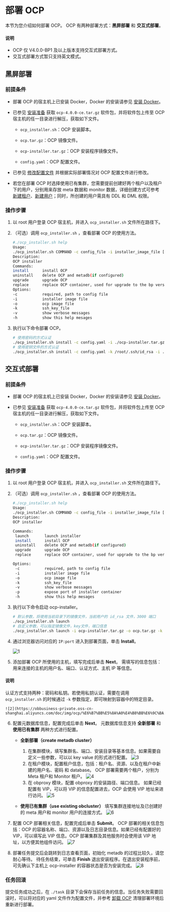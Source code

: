 # 部署 OCP

本节为您介绍如何部署 OCP。
OCP 有两种部署方式：**黑屏部署** 和 **交互式部署**。

  <main id="notice" type='explain'>
    <h4>说明</h4>
    <ul>
    <li>OCP 仅 V4.0.0-BP1 及以上版本支持交互式部署方式。</li>
    <li>交互式部署方式暂只支持英文模式。</li>
    </ul>
  </main>

## 黑屏部署

### 前提条件

* 部署 OCP 的宿主机上已安装 Docker，Docker 的安装请参见 [安装 Docker](9.deploy-appendix/1.install-docker.md)。

* 已参见 [安装准备](4.installation-preparation.md) 获取 `ocp-4.0.0-ce.tar.gz` 软件包，并将软件包上传至 OCP 宿主机的任一目录进行解压，获取如下文件。

  * `ocp_installer.sh`：OCP 安装脚本。

  * `ocp.tar.gz`：OCP 镜像文件。

  * `ocp-installer.tar.gz`：OCP 安装程序镜像文件。

  * `config.yaml`：OCP 配置文件。
* 已参见 [修改配置文件](5.modify-conf-file.md) 并根据实际部署情况对 OCP 配置文件进行修改。

* 若您在部署 OCP 时选择使用已有集群，您需要提前创建好两个租户以及租户下的用户，分别用来存放 meta 数据和 monitor 数据，详细创建方式可参考 [新建租户](https://www.oceanbase.com/docs/enterprise-oceanbase-database-cn-10000000000881538)、[新建用户](https://www.oceanbase.com/docs/enterprise-oceanbase-database-cn-10000000000887415)；同时，所创建的用户需具有 DDL 和 DML 权限。

### 操作步骤

1. 以 root 用户登录 OCP 宿主机，并进入 `ocp_installer.sh` 文件所在路径下。
2. （可选）调用 `ocp_installer.sh` ，查看部署 OCP 的使用方法。

   ```bash
   #./ocp_installer.sh help
   Usage:
   ./ocp_installer.sh COMMAND -c config_file -i installer_image_file [-o ocp_image_file] [-k ssh_key_file] [-v] [-h]
   Description:
   OCP installer
   Commands:
   install      install OCP
   uninstall    delete OCP and metadb(if configured)
   upgrade      upgrade OCP
   replace      replace OCP container, used for upgrade to the bp version, or just restart
   Options:
   -c           required, path to config file
   -i           installer image file
   -o           ocp image file
   -k           ssh_key_file
   -v           show verbose messages
   -h           show this help mesages
   ```

3. 执行以下命令部署 OCP。

    ```bash
   # 使用密码的方式认证
   ./ocp_installer.sh install -c config.yaml -i ./ocp-installer.tar.gz -o ./ocp.tar.gz
   # 使用密钥文件的方式认证
   ./ocp_installer.sh install -c config.yaml -k /root/.ssh/id_rsa -i ./ocp-installer.tar.gz -o ./ocp.tar.gz
   ```

## 交互式部署

### 前提条件

* 部署 OCP 的宿主机上已安装 Docker，Docker 的安装请参见 [安装 Docker](9.deploy-appendix/1.install-docker.md)。

* 已参见 [安装准备](4.installation-preparation.md) 获取 `ocp-4.0.0-ce.tar.gz` 软件包，并将软件包上传至 OCP 宿主机的任一目录进行解压，获取如下文件。

  * `ocp_installer.sh`：OCP 安装脚本。

  * `ocp.tar.gz`：OCP 镜像文件。

  * `ocp-installer.tar.gz`：OCP 安装程序镜像文件。

  * `config.yaml`：OCP 配置文件。

### 操作步骤

1. 以 root 用户登录 OCP 宿主机，并进入 `ocp_installer.sh` 文件所在路径下。
2. （可选）调用 `ocp_installer.sh` ，查看部署 OCP 的使用方法。

    ```bash
   #./ocp_installer.sh help
   Usage:
   ./ocp_installer.sh COMMAND -c config_file -i installer_image_file [-o ocp_image_file] [-k ssh_key_file] [-v] [-h]
   Description:
   OCP installer

   Commands:
     launch       launch installer
     install      install OCP
     uninstall    delete OCP and metadb(if configured)
     upgrade      upgrade OCP
     replace      replace OCP container, used for upgrade to the bp version, or just restart

   Options:
     -c           required, path to config file
     -i           installer image file
     -o           ocp image file
     -k           ssh_key_file
     -v           show verbose messages
     -p           expose port of installer container
     -h           show this help mesages
   ```

3. 执行以下命令启动 ocp-installer。

   ```bash
   # 默认参数，将使用当前目录下的镜像文件，当前用户的 id_rsa 文件，3000 端口
   ./ocp_installer.sh launch
   # 自定义参数，可以指定镜像文件，key文件，端口信息
   ./ocp_installer.sh launch -i ocp-installer.tar.gz -o ocp.tar.gz -k /root/.ssh/id_rsa -p 3000
    ```

4. 通过浏览器访问对应的 `IP:port` 进入到部署页面，单击 **Install**。

    ![1](https://obbusiness-private.oss-cn-shanghai.aliyuncs.com/doc/img/ocp/%E7%99%BB%E5%BD%95OCP.png)

5. 添加部署 OCP 所使用的主机，填写完成后单击 **Next**。
  需填写的信息包括：用来连接的主机的用户名、端口、认证方式、主机 IP 等信息。

  <main id="notice" type='explain'>
    <h4>说明</h4>
    <p>认证方式支持两种：密码和私钥。若使用私钥认证，需要在调用 <code>ocp_installer.sh</code> 的时候通过 <code>-k</code> 参数指定，即可映射到容器中的特定目录。</p>
  </main>
  
    ![2](https://obbusiness-private.oss-cn-shanghai.aliyuncs.com/doc/img/ocp/%E6%B7%BB%E5%8A%A0%E4%B8%BB%E6%9C%BA.png)

6. 配置元数据库信息，配置完成后单击 **Next**。
   元数据库信息支持 **全新部署** 和 **使用已有集群** 两种方式进行配置。
   * **全新部署（create metadb cluster）**
      1. 在集群模块，填写集群名、端口、安装目录等基本信息。如果需要自定义一些参数，可以以 key value 的形式进行配置。
      ![3](https://obbusiness-private.oss-cn-shanghai.aliyuncs.com/doc/img/ocp/%E5%85%A8%E6%96%B0%E9%83%A8%E7%BD%B2.png)
      2. 在租户模块，配置租户信息，包括：租户名、资源、以及在租户中新建的用户名、密码 和 database。
      OCP 部署需要两个租户，分别为 Meta 租户和 Monitor 租户。
      ![4](https://obbusiness-private.oss-cn-shanghai.aliyuncs.com/doc/img/ocp/%E7%A7%9F%E6%88%B7%E4%BF%A1%E6%81%AF.png)
      3. 在 obproxy 模块，配置 obproxy 的安装路径、端口信息。
      如果已经配置有 VIP，可以将 VIP 的信息配置进去，OCP 会使用 VIP 地址来进行访问。
      ![5](https://obbusiness-private.oss-cn-shanghai.aliyuncs.com/doc/img/ocp/obproxy.png)

   * **使用已有集群（use existing obcluster）**
      填写集群连接地址及已创建好的 meta 用户和 monitor 用户的连接方式。
      ![6](https://obbusiness-private.oss-cn-shanghai.aliyuncs.com/doc/img/ocp/%E4%BD%BF%E7%94%A8%E5%B7%B2%E6%9C%89%E9%9B%86%E7%BE%A4.png)

7. 配置 OCP 部署相关信息，配置完成后单击 **Submit**。
   OCP 部署的相关信息包括：OCP 的容器名称、端口、资源以及日志目录信息。如果已经有配置好的 VIP，可以填写此 VIP 信息。OCP 部署集群及其他服务时会使用该 VIP 地址，以方便其他组件访问。
   ![7](https://obbusiness-private.oss-cn-shanghai.aliyuncs.com/doc/img/ocp/%E5%AE%89%E8%A3%85%E5%8D%87%E7%BA%A7ocp.png)

8. 部署任务提交后会跳转到日志查看页面，初始化 metadb 的过程比较久，请您耐心等待。
   待任务结束，可单击 **Finish** 退出安装程序。在退出安装程序前，可先确认下主机上 ocp-installer 的容器状态是否为安装完成。
   ![8](https://obbusiness-private.oss-cn-shanghai.aliyuncs.com/doc/img/ocp/%E6%8F%90%E4%BA%A4%E4%BB%BB%E5%8A%A1.png)

### 任务回滚

提交任务成功之后，在 `./task` 目录下会保存当前任务的信息。当任务失败需要回滚时，可以将对应的 yaml 文件作为配置文件，并参考 [卸载 OCP](9.deploy-appendix/2.uninstall-ocp.md) 清理部署环境后重新进行部署。
